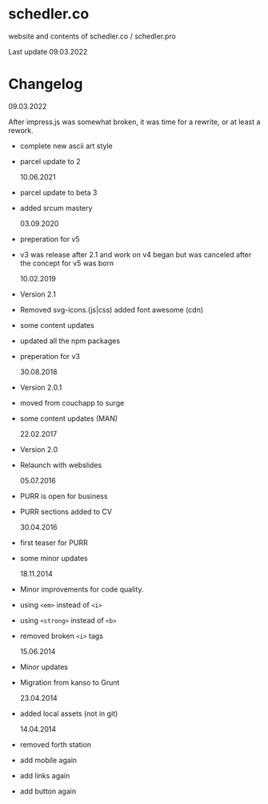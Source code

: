 # schedler.co

website and contents of schedler.co / schedler.pro

Last update 09.03.2022

# Changelog

09.03.2022

After impress.js was somewhat broken, it was time for a rewrite, or at least a rework.

- complete new ascii art style
- parcel update to 2

  10.06.2021

- parcel update to beta 3
- added srcum mastery

  03.09.2020

- preperation for v5
- v3 was release after 2.1 and work on v4 began but was canceled after the concept for v5 was born

  10.02.2019

- Version 2.1
- Removed svg-icons.(js|css) added font awesome (cdn)
- some content updates
- updated all the npm packages
- preperation for v3

  30.08.2018

- Version 2.0.1
- moved from couchapp to surge
- some content updates (MAN)

  22.02.2017

- Version 2.0
- Relaunch with webslides

  05.07.2016

- PURR is open for business
- PURR sections added to CV

  30.04.2016

- first teaser for PURR
- some minor updates

  18.11.2014

- Minor improvements for code quality.
- using `<em>` instead of `<i>`
- using `<strong>` instead of `<b>`
- removed broken `<i>` tags

  15.06.2014

- Minor updates
- Migration from kanso to Grunt

  23.04.2014

- added local assets (not in git)

  14.04.2014

- removed forth station
- add mobile again
- add links again
- add button again
